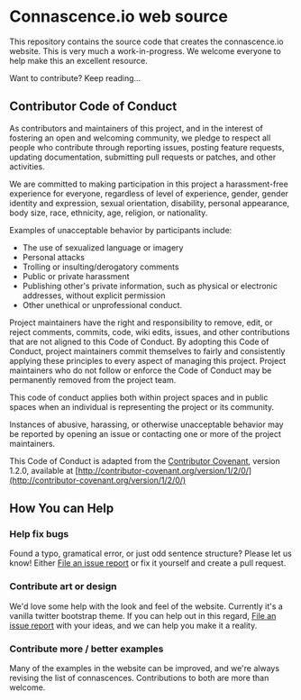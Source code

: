 # Connascence.io web source

This repository contains the source code that creates the connascence.io website. This is very much a work-in-progress. We welcome everyone to help make this an excellent resource.

Want to contribute? Keep reading...

## Contributor Code of Conduct

As contributors and maintainers of this project, and in the interest of fostering an open and welcoming community, we pledge to respect all people who contribute through reporting issues, posting feature requests, updating documentation, submitting pull requests or patches, and other activities.

We are committed to making participation in this project a harassment-free experience for everyone, regardless of level of experience, gender, gender identity and expression, sexual orientation, disability, personal appearance, body size, race, ethnicity, age, religion, or nationality.

Examples of unacceptable behavior by participants include:

* The use of sexualized language or imagery
* Personal attacks
* Trolling or insulting/derogatory comments
* Public or private harassment
* Publishing other's private information, such as physical or electronic addresses, without explicit permission
* Other unethical or unprofessional conduct.

Project maintainers have the right and responsibility to remove, edit, or reject comments, commits, code, wiki edits, issues, and other contributions that are not aligned to this Code of Conduct. By adopting this Code of Conduct, project maintainers commit themselves to fairly and consistently applying these principles to every aspect of managing this project. Project maintainers who do not follow or enforce the Code of Conduct may be permanently removed from the project team.

This code of conduct applies both within project spaces and in public spaces when an individual is representing the project or its community.

Instances of abusive, harassing, or otherwise unacceptable behavior may be reported by opening an issue or contacting one or more of the project maintainers.

This Code of Conduct is adapted from the [Contributor Covenant](http://contributor-covenant.org), version 1.2.0, available at [http://contributor-covenant.org/version/1/2/0/](http://contributor-covenant.org/version/1/2/0/)

## How You can Help

### Help fix bugs

Found a typo, gramatical error, or just odd sentence structure? Please let us know! Either [File an issue report](https://github.com/connascence/websource/issues) or fix it yourself and create a pull request.

### Contribute art or design

We'd love some help with the look and feel of the website. Currently it's a vanilla twitter bootstrap theme. If you can help out in this regard, [File an issue report](https://github.com/connascence/websource/issues) with your ideas, and we can help you make it a reality.

### Contribute more / better examples

Many of the examples in the website can be improved, and we're always revising the list of connascences. Contributions to both are more than welcome.
